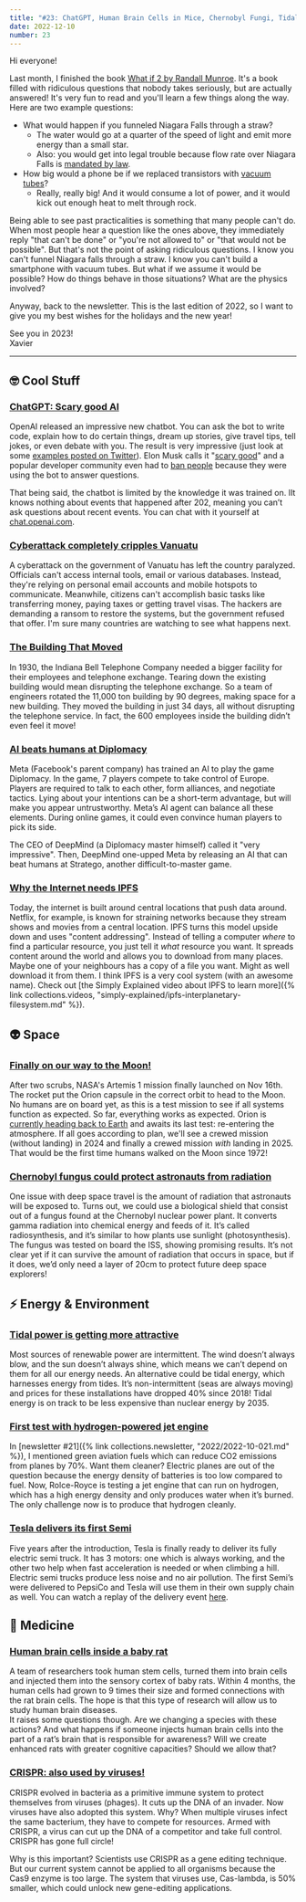 ```yaml
---
title: "#23: ChatGPT, Human Brain Cells in Mice, Chernobyl Fungi, Tidal Power, Semi Trucks, and more!"
date: 2022-12-10
number: 23
---
```


Hi everyone!

Last month, I finished the book [What if 2 by Randall Munroe](https://xkcd.com/what-if-2/). It's a book filled with ridiculous questions that nobody takes seriously, but are actually answered! It's very fun to read and you'll learn a few things along the way. Here are two example questions:

* What would happen if you funneled Niagara Falls through a straw?
	* The water would go at a quarter of the speed of light and emit more energy than a small star.
	* Also: you would get into legal trouble because flow rate over Niagara Falls is [mandated by law](https://www.ijc.org/en/nbc/watershed/faq/2).
* How big would a phone be if we replaced transistors with [vacuum tubes](https://en.wikipedia.org/wiki/Vacuum_tube)?
	* Really, really big! And it would consume a lot of power, and it would kick out enough heat to melt through rock.

Being able to see past practicalities is something that many people can't do. When most people hear a question like the ones above, they immediately reply "that can't be done" or "you're not allowed to" or "that would not be possible". But that's not the point of asking ridiculous questions. I know you can't funnel Niagara falls through a straw. I know you can't build a smartphone with vacuum tubes. But what if we assume it would be possible? How do things behave in those situations? What are the physics involved?

Anyway, back to the newsletter. This is the last edition of 2022, so I want to give you my best wishes for the holidays and the new year!

See you in 2023!  
Xavier

---

## 🤓 Cool Stuff

### [ChatGPT: Scary good AI](https://slate.com/technology/2022/12/chatgpt-openai-artificial-intelligence-chatbot-whoa.html)
OpenAI released an impressive new chatbot. You can ask the bot to write code, explain how to do certain things, dream up stories, give travel tips, tell jokes, or even debate with you. The result is very impressive (just look at some [examples posted on Twitter](https://twitter.com/search?q=chatgpt&src=typed_query)). Elon Musk calls it "[scary good](https://twitter.com/elonmusk/status/1599128577068650498)" and a popular developer community even had to [ban people](https://www.theverge.com/2022/12/5/23493932/chatgpt-ai-generated-answers-temporarily-banned-stack-overflow-llms-dangers) because they were using the bot to answer questions.

That being said, the chatbot is limited by the knowledge it was trained on. IIt knows nothing about events that happened after 202, meaning you can’t ask questions about recent events. You can chat with it yourself at [chat.openai.com](https://chat.openai.com).



### [Cyberattack completely cripples Vanuatu](https://www.bbc.com/news/world-asia-63632129)
A cyberattack on the government of Vanuatu has left the country paralyzed. Officials can't access internal tools, email or various databases. Instead, they're relying on personal email accounts and mobile hotspots to communicate. Meanwhile, citizens can't accomplish basic tasks like transferring money, paying taxes or getting travel visas. The hackers are demanding a ransom to restore the systems, but the government refused that offer. I'm sure many countries are watching to see what happens next.


### [The Building That Moved](https://www.archdaily.com/973183/the-building-that-moved-how-did-they-move-an-11000-ton-telephone-exchange-without-suspending-its-operations)
In 1930, the Indiana Bell Telephone Company needed a bigger facility for their employees and telephone exchange. Tearing down the existing building would mean disrupting the telephone exchange. So a team of engineers rotated the 11,000 ton building by 90 degrees, making space for a new building. They moved the building in just 34 days, all without disrupting the telephone service. In fact, the 600 employees inside the building didn’t even feel it move!


### [AI beats humans at Diplomacy](https://theconversation.com/an-ai-named-cicero-can-beat-humans-in-diplomacy-a-complex-alliance-building-game-heres-why-thats-a-big-deal-195208)
Meta (Facebook's parent company) has trained an AI to play the game Diplomacy. In the game, 7 players compete to take control of Europe. Players are required to talk to each other, form alliances, and negotiate tactics. Lying about your intentions can be a short-term advantage, but will make you appear untrustworthy. Meta’s AI agent can balance all these elements. During online games, it could even convince human players to pick its side.

The CEO of DeepMind (a Diplomacy master himself) called it "very impressive". Then, DeepMind one-upped Meta by releasing an AI that can beat humans at Stratego, another difficult-to-master game. 


### [Why the Internet needs IPFS](https://spectrum.ieee.org/peer-to-peer-network)
Today, the internet is built around central locations that push data around. Netflix, for example, is known for straining networks because they stream shows and movies from a central location. IPFS turns this model upside down and uses "content addressing". Instead of telling a computer *where* to find a particular resource, you just tell it *what* resource you want. It spreads content around the world and allows you to download from many places. Maybe one of your neighbours has a copy of a file you want. Might as well download it from them. 
I think IPFS is a very cool system (with an awesome name). Check out [the Simply Explained video about IPFS to learn more]({% link collections.videos, "simply-explained/ipfs-interplanetary-filesystem.md" %}).



## 👽 Space
### [Finally on our way to the Moon!](https://www.theverge.com/2022/11/16/23461490/nasa-artemis-1-success-launch-sls)
After two scrubs, NASA's Artemis 1 mission finally launched on Nov 16th. The rocket put the Orion capsule in the correct orbit to head to the Moon. No humans are on board yet, as this is a test mission to see if all systems function as expected. So far, everything works as expected. Orion is [currently heading back to Earth](https://blogs.nasa.gov/artemis/2022/12/05/artemis-i-flight-day-20-orion-conducts-return-powered-flyby/) and awaits its last test: re-entering the atmosphere. If all goes according to plan, we'll see a crewed  mission (without landing) in 2024 and finally a crewed mission *with* landing in 2025. That would be the first time humans walked on the Moon since 1972!


### [Chernobyl fungus could protect astronauts from radiation](https://www.freethink.com/space/radiation-on-mars-fungus)
One issue with deep space travel is the amount of radiation that astronauts will be exposed to. Turns out, we could use a biological shield that consist out of a fungus found at the Chernobyl nuclear power plant. It converts gamma radiation into chemical energy and feeds of it. It’s called radiosynthesis, and it’s similar to how plants use sunlight (photosynthesis). The fungus was tested on board the ISS, showing promising results. It’s not clear yet if it can survive the amount of radiation that occurs in space, but if it does, we’d only need a layer of 20cm to protect future deep space explorers!


## ⚡️ Energy & Environment
### [Tidal power is getting more attractive](https://www.theguardian.com/environment/2022/nov/23/tidal-stream-energy-costs-ebb-reliability-flows)
Most sources of renewable power are intermittent. The wind doesn’t always blow, and the sun doesn’t always shine, which means we can’t depend on them for all our energy needs. An alternative could be tidal energy, which harnesses energy from tides. It’s non-intermittent (seas are always moving) and prices for these installations have dropped 40% since 2018! Tidal energy is on track to be less expensive than nuclear energy by 2035.


### [First test with hydrogen-powered jet engine](https://www.freethink.com/transportation/hydrogen-fuel-56682)
In [newsletter #21]({% link collections.newsletter, "2022/2022-10-021.md" %}), I mentioned green aviation fuels which can reduce CO2 emissions from planes by 70%. Want them cleaner? Electric planes are out of the question because the energy density of batteries is too low compared to fuel. Now, Rolce-Royce is testing a jet engine that can run on hydrogen, which has a high energy density and only produces water when it’s burned. The only challenge now is to produce that hydrogen cleanly.


### [Tesla delivers its first Semi](https://edition.cnn.com/2022/12/01/business/tesla-semi-pepsi/index.html)
Five years after the introduction, Tesla is finally ready to deliver its fully electric semi truck. It has 3 motors: one which is always working, and the other two help when fast acceleration is needed or when climbing a hill. Electric semi trucks produce less noise and no air pollution. The first Semi’s were delivered to PepsiCo and Tesla will use them in their own supply chain as well. You can watch a replay of the delivery event [here](https://www.youtube.com/watch?v=LtOqU2o81iI).



## 🏥 Medicine
### [Human brain cells inside a baby rat](https://www.technologyreview.com/2022/10/12/1061204/human-brain-cells-transplanted-baby-rats-brains/)
A team of researchers took human stem cells, turned them into brain cells and injected them into the sensory cortex of baby rats. Within 4 months, the human cells had grown to 9 times their size and formed connections with the rat brain cells. The hope is that this type of research will allow us to study human brain diseases.  
It raises some questions though. Are we changing a species with these actions? And what happens if someone injects human brain cells into the part of a rat’s brain that is responsible for awareness? Will we create enhanced rats with greater cognitive capacities? Should we allow that?



### [CRISPR: also used by viruses!](https://www.science.org/content/article/crispr-so-popular-even-viruses-may-use-it)
CRISPR evolved in bacteria as a primitive immune system to protect themselves from  viruses (phages). It cuts up the DNA of an invader. Now viruses have also adopted this system. Why? When multiple viruses infect the same bacterium, they have to compete for resources. Armed with CRISPR, a virus can cut up the DNA of a competitor and take full control. CRISPR has gone full circle!

Why is this important? Scientists use CRISPR as a gene editing technique. But our current system cannot be applied to all organisms because the Cas9 enzyme is too large. The system that viruses use, Cas-lambda, is 50% smaller, which could unlock new gene-editing applications.

